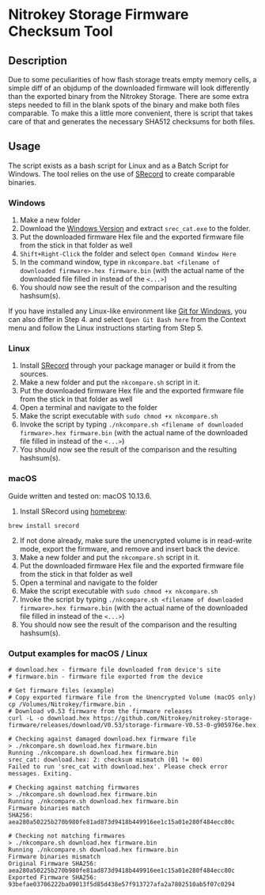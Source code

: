 # Nitrokey Storage Firmware Checksum Tool

## Description
Due to some peculiarities of how flash storage treats empty memory cells, a simple diff of an objdump of the downloaded firmware will look differently than the exported binary from the Nitrokey Storage. There are some extra steps needed to fill in the blank spots of the binary and make both files comparable. To make this a little more convenient, there is script that takes care of that and generates the necessary SHA512 checksums for both files.

## Usage
The script exists as a bash script for Linux and as a Batch Script for Windows. The tool relies on the use of [SRecord] to create comparable binaries.

### Windows
1. Make a new folder
2. Download the [Windows Version] and extract `srec_cat.exe` to the folder.
3. Put the downloaded firmware Hex file and the exported firmware file from the stick in that folder as well
4. `Shift+Right-Click` the folder and select `Open Command Window Here`
5. In the command window, type in `nkcompare.bat <filename of downloaded firmware>.hex firmware.bin` (with the actual name of the downloaded file filled in instead of the `<...>`)
6. You should now see the result of the comparison and the resulting hashsum(s).

If you have installed any Linux-like environment like [Git for Windows], you can also differ in Step 4. and select `Open Git Bash here` from the Context menu and follow the Linux instructions starting from Step 5.

### Linux
1. Install [SRecord] through your package manager or build it from the sources.
2. Make a new folder and put the `nkcompare.sh` script in it.
3. Put the downloaded firmware Hex file and the exported firmware file from the stick in that folder as well
4. Open a terminal and navigate to the folder
5. Make the script executable with `sudo chmod +x nkcompare.sh`
6. Invoke the script by typing `./nkcompare.sh <filename of downloaded firmware>.hex firmware.bin` (with the actual name of the downloaded file filled in instead of the `<...>`)
7. You should now see the result of the comparison and the resulting hashsum(s).

### macOS
Guide written and tested on: macOS 10.13.6.

1. Install SRecord using [homebrew]:
```
brew install srecord
```
2. If not done already, make sure the unencrypted volume is in read-write mode, export the firmware, and remove and insert back the device.
2. Make a new folder and put the `nkcompare.sh` script in it.
3. Put the downloaded firmware Hex file and the exported firmware file from the stick in that folder as well
4. Open a terminal and navigate to the folder
5. Make the script executable with `sudo chmod +x nkcompare.sh`
6. Invoke the script by typing `./nkcompare.sh <filename of downloaded firmware>.hex firmware.bin` (with the actual name of the downloaded file filled in instead of the `<...>`)
7. You should now see the result of the comparison and the resulting hashsum(s).

### Output examples for macOS / Linux
```
# download.hex - firmware file downloaded from device's site
# firmware.bin - firmware file exported from the device

# Get firmware files (example)
# Copy exported firmware file from the Unencrypted Volume (macOS only)
cp /Volumes/Nitrokey/firmware.bin .
# Download v0.53 firmware from the firmware releases
curl -L -o download.hex https://github.com/Nitrokey/nitrokey-storage-firmware/releases/download/V0.53/storage-firmware-V0.53-0-g905976e.hex

# Checking against damaged download.hex firmware file
> ./nkcompare.sh download.hex firmware.bin
Running ./nkcompare.sh download.hex firmware.bin
srec_cat: download.hex: 2: checksum mismatch (01 != 00)
Failed to run 'srec_cat with download.hex'. Please check error messages. Exiting.

# Checking against matching firmwares
> ./nkcompare.sh download.hex firmware.bin
Running ./nkcompare.sh download.hex firmware.bin
Firmware binaries match
SHA256: aea280a50225b270b980fe81ad873d9418b449916ee1c15a01e280f484ecc80c

# Checking not matching firmwares
> ./nkcompare.sh download.hex firmware.bin
Running ./nkcompare.sh download.hex firmware.bin
Firmware binaries mismatch
Original Firmware SHA256: aea280a50225b270b980fe81ad873d9418b449916ee1c15a01e280f484ecc80c
Exported Firmware SHA256: 93befae03706222ba09013f5d85d438e57f913727afa2a7802510ab5f07c0294

```

[SRecord]: http://srecord.sourceforge.net/
[Windows Version]: https://sourceforge.net/projects/srecord/files/srecord-win32/
[Git for Windows]: https://git-scm.com/download/win
[homebrew]: https://brew.sh/
